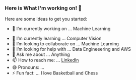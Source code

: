 ### Here is What I'm working on! 👋



Here are some ideas to get you started:

* 🔭 I’m currently working on ... Machine Learning
- 🌱 I’m currently learning ... Computer Vision
- 👯 I’m looking to collaborate on ... Machine Learning
- 🤔 I’m looking for help with ... Data Engineeering and AWS
- 💬 Ask me about ... Anything
- 📫 How to reach me: ... [LinkedIn](https://www.linkedin.com/in/damilola-fadele/)
- 😄 Pronouns: ...
- ⚡ Fun fact: ... I love Basketball and Chess

